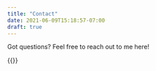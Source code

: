 ```yaml
---
title: "Contact"
date: 2021-06-09T15:18:57-07:00
draft: true
---
```

Got questions? Feel free to reach out to me here!

{{<form-contact action="">}}
